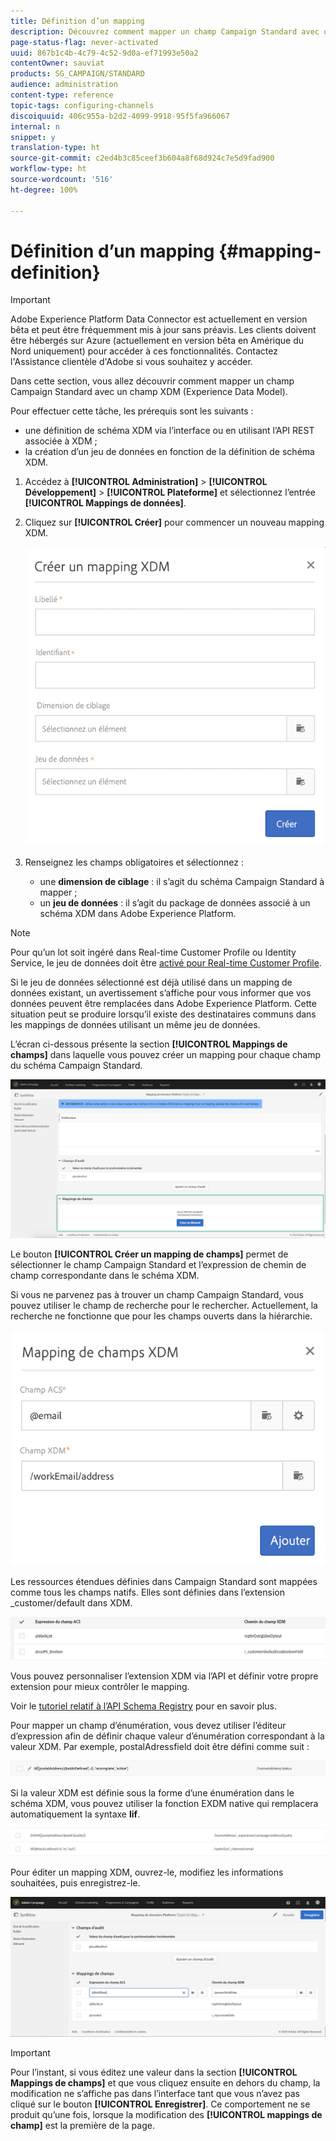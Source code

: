 ```yaml
---
title: Définition d’un mapping
description: Découvrez comment mapper un champ Campaign Standard avec un champ XDM (Experience Data Model).
page-status-flag: never-activated
uuid: 867b1c4b-4c79-4c52-9d0a-ef71993e50a2
contentOwner: sauviat
products: SG_CAMPAIGN/STANDARD
audience: administration
content-type: reference
topic-tags: configuring-channels
discoiquuid: 406c955a-b2d2-4099-9918-95f5fa966067
internal: n
snippet: y
translation-type: ht
source-git-commit: c2ed4b3c85ceef3b604a8f68d924c7e5d9fad900
workflow-type: ht
source-wordcount: '516'
ht-degree: 100%

---
```



# Définition d’un mapping {#mapping-definition}

>[!IMPORTANT]
>
>Adobe Experience Platform Data Connector est actuellement en version bêta et peut être fréquemment mis à jour sans préavis. Les clients doivent être hébergés sur Azure (actuellement en version bêta en Amérique du Nord uniquement) pour accéder à ces fonctionnalités. Contactez l&#39;Assistance clientèle d&#39;Adobe si vous souhaitez y accéder.

Dans cette section, vous allez découvrir comment mapper un champ Campaign Standard avec un champ XDM (Experience Data Model).

Pour effectuer cette tâche, les prérequis sont les suivants :

* une définition de schéma XDM via l’interface ou en utilisant l’API REST associée à XDM ;
* la création d’un jeu de données en fonction de la définition de schéma XDM.

1. Accédez à **[!UICONTROL Administration]** > **[!UICONTROL Développement]** > **[!UICONTROL Plateforme]** et sélectionnez l’entrée **[!UICONTROL Mappings de données]**.

1. Cliquez sur **[!UICONTROL Créer]** pour commencer un nouveau mapping XDM.

   ![](assets/aep_createmapping.png)

1. Renseignez les champs obligatoires et sélectionnez :

   * une **dimension de ciblage** : il s’agit du schéma Campaign Standard à mapper ;
   * un **jeu de données** : il s’agit du package de données associé à un schéma XDM dans Adobe Experience Platform.

>[!NOTE]
>
>Pour qu’un lot soit ingéré dans Real-time Customer Profile ou Identity Service, le jeu de données doit être [activé pour Real-time Customer Profile](https://docs.adobe.com/content/help/fr-FR/experience-platform/rtcdp/intro/get-started.html).
>
>Si le jeu de données sélectionné est déjà utilisé dans un mapping de données existant, un avertissement s’affiche pour vous informer que vos données peuvent être remplacées dans Adobe Experience Platform. Cette situation peut se produire lorsqu’il existe des destinataires communs dans les mappings de données utilisant un même jeu de données.

L’écran ci-dessous présente la section **[!UICONTROL Mappings de champs]** dans laquelle vous pouvez créer un mapping pour chaque champ du schéma Campaign Standard.

![](assets/aep_fieldmappings.png)

Le bouton **[!UICONTROL Créer un mapping de champs]** permet de sélectionner le champ Campaign Standard et l’expression de chemin de champ correspondante dans le schéma XDM.

Si vous ne parvenez pas à trouver un champ Campaign Standard, vous pouvez utiliser le champ de recherche pour le rechercher. Actuellement, la recherche ne fonctionne que pour les champs ouverts dans la hiérarchie.

![](assets/aep_mapfield.png)

Les ressources étendues définies dans Campaign Standard sont mappées comme tous les champs natifs. Elles sont définies dans l’extension _customer/default dans XDM.

![](assets/aep_fieldscusmapping.png)

Vous pouvez personnaliser l’extension XDM via l’API et définir votre propre extension pour mieux contrôler le mapping.

Voir le [tutoriel relatif à l’API Schema Registry](https://docs.adobe.com/content/help/fr-FR/experience-platform/xdm/api/getting-started.html) pour en savoir plus.

Pour mapper un champ d’énumération, vous devez utiliser l’éditeur d’expression afin de définir chaque valeur d’énumération correspondant à la valeur XDM. Par exemple, postalAdressfield doit être défini comme suit :

![](assets/aep_enummapping.png)

Si la valeur XDM est définie sous la forme d’une énumération dans le schéma XDM, vous pouvez utiliser la fonction EXDM native qui remplacera automatiquement la syntaxe **lif**.

![](assets/aep_enummappingexdm.png)

Pour éditer un mapping XDM, ouvrez-le, modifiez les informations souhaitées, puis enregistrez-le.

![](assets/aep_editmapping.png)

>[!IMPORTANT]
>
>Pour l’instant, si vous éditez une valeur dans la section **[!UICONTROL Mappings de champs]** et que vous cliquez ensuite en dehors du champ, la modification ne s’affiche pas dans l’interface tant que vous n’avez pas cliqué sur le bouton **[!UICONTROL Enregistrer]**. Ce comportement ne se produit qu’une fois, lorsque la modification des **[!UICONTROL mappings de champ]** est la première de la page.
